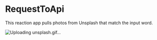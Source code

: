 # RequestToApi
This reaction app pulls photos from Unsplash that match the input word.


![Uploading unsplash.gif…]()

